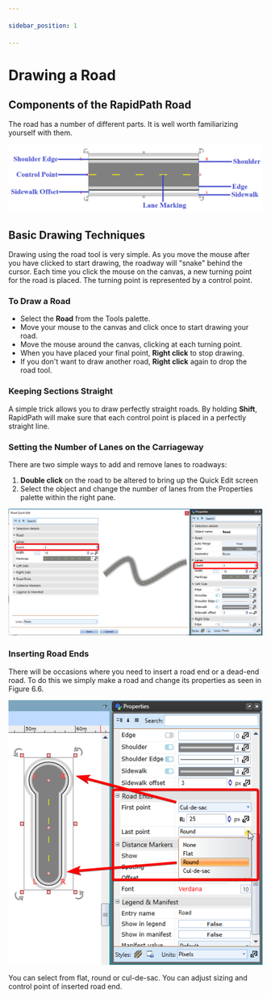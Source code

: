 ```yaml
---

sidebar_position: 1

---
```

# Drawing a Road

## Components of the RapidPath Road

The road has a number of different parts. It is well worth familiarizing yourself with them.

![Road_components](./assets/Road_components.png)

## Basic Drawing Techniques

Drawing using the road tool is very simple. As you move the mouse after you have clicked to start drawing, the roadway will "snake" behind the cursor. Each time you click the mouse on the canvas, a new turning point for the road is placed. The turning point is represented by a control point.

### To Draw a Road

- Select the **Road** from the Tools palette.
- Move your mouse to the canvas and click once to start drawing your road.
- Move the mouse around the canvas, clicking at each turning point.
- When you have placed your final point, **Right click** to stop drawing.
- If you don't want to draw another road, **Right click** again to drop the road tool.

### Keeping Sections Straight

A simple trick allows you to draw perfectly straight roads. By holding **Shift**, RapidPath will make sure that each control point is placed in a perfectly straight line.

### Setting the Number of Lanes on the Carriageway

There are two simple ways to add and remove lanes to roadways:

1. **Double click** on the road to be altered to bring up the Quick Edit screen
2. Select the object and change the number of lanes from the Properties palette within the right pane.

![road properties lanes](./assets/Road_Properties_Lanes.png)

### Inserting Road Ends

There will be occasions where you need to insert a road end or a dead-end road. To do this we simply make a road and change its properties as seen in Figure 6.6.

![Types_of_road_ends](./assets/Types_of_road_ends.png)

You can select from flat, round or cul-de-sac. You can adjust sizing and control point of inserted road end.
